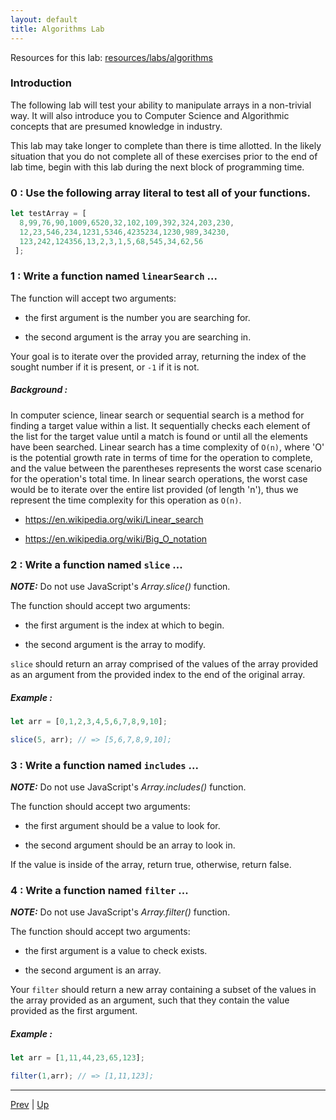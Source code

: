```yaml
---
layout: default
title: Algorithms Lab
---
```


Resources for this lab: [resources/labs/algorithms](resources/labs/algorithms)

### Introduction
The following lab will test your ability to manipulate arrays in a non-trivial way. It will also introduce you to Computer Science and Algorithmic concepts that are presumed knowledge in industry.

This lab may take longer to complete than there is time allotted. In the likely situation that you do not complete all of these exercises prior to the end of lab time, begin with this lab during the next block of programming time.

### 0 : Use the following array literal to test all of your functions.

```js
let testArray = [
  8,99,76,90,1009,6520,32,102,109,392,324,203,230,
  12,23,546,234,1231,5346,4235234,1230,989,34230,
  123,242,124356,13,2,3,1,5,68,545,34,62,56
 ];
```

### 1 : Write a function named `linearSearch` ...  
The function will accept two arguments:  

* the first argument is the number you are searching for.

* the second argument is the array you are searching in.

Your goal is to iterate over the provided array, returning the index of the sought
number if it is present, or `-1` if it is not.  

##### Background :
In computer science, linear search or sequential search is a method for finding
a target value within a list. It sequentially checks each element of the list
for the target value until a match is found or until all the elements have been
searched. Linear search has a time complexity of `O(n)`, where 'O' is the
potential growth rate in terms of time for the operation to complete, and the
value between the parentheses represents the worst case scenario for the
operation's total time. In linear search operations, the worst case would be to
iterate over the entire list provided (of length 'n'), thus we represent the
time complexity for this operation as `O(n)`.

* https://en.wikipedia.org/wiki/Linear_search

* https://en.wikipedia.org/wiki/Big_O_notation


### 2 : Write a function named `slice` ...  
***NOTE:*** Do not use JavaScript's *Array.slice()* function.  

The function should accept two arguments:  

* the first argument is the index at which to begin.

* the second argument is the array to modify.

`slice` should return an array comprised of the values of the array provided as
an argument from the provided index to the end of the original array.  

##### Example :
```js
let arr = [0,1,2,3,4,5,6,7,8,9,10];

slice(5, arr); // => [5,6,7,8,9,10];
```
### 3 : Write a function named `includes` ...  
***NOTE:*** Do not use JavaScript's *Array.includes()* function.  

The function should accept two arguments:

* the first argument should be a value to look for.

* the second argument should be an array to look in.

If the value is inside of the array, return true, otherwise, return false.

### 4 : Write a function named `filter` ...  

***NOTE:*** Do not use JavaScript's *Array.filter()* function.  

The function should accept two arguments:  

* the first argument is a value to check exists.

* the second argument is an array.

Your `filter` should return a new array containing a subset of the values in the
array provided as an argument, such that they contain the value provided as the
first argument.  

##### Example :

```js
let arr = [1,11,44,23,65,123];

filter(1,arr); // => [1,11,123];
```

<hr>

[Prev](moreArrayMethods-labs.md) | [Up](README.md)

